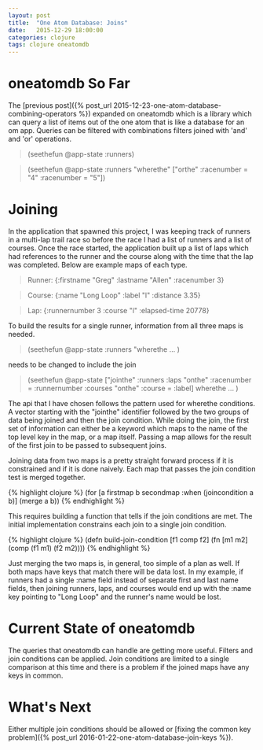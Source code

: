 ```yaml
---
layout: post
title:  "One Atom Database: Joins"
date:   2015-12-29 18:00:00
categories: clojure 
tags: clojure oneatomdb
---
```

oneatomdb So Far
================
The [previous post]({% post_url 2015-12-23-one-atom-database-combining-operators %})
expanded on oneatomdb which is a library which can query a list of items 
out of the one atom that is like a database for an om app.  Queries can 
be filtered with combinations filters joined with 'and' and 'or' operations.

>(seethefun @app-state :runners)

>(seethefun @app-state :runners "wherethe" ["orthe" :racenumber = "4" :racenumber = "5"])

Joining
=======
In the application that spawned this project, I was keeping track of runners
in a multi-lap trail race so before the race I had a list of runners and a 
list of courses.  Once the race started, the application built up a list of 
laps which had references to the runner and the course along with the 
time that the lap was completed. Below are example maps of each type.

>Runner: {:firstname "Greg" :lastname "Allen" :racenumber 3}

>Course: {:name "Long Loop" :label "l" :distance 3.35}

>Lap: {:runnernumber 3 :course "l" :elapsed-time 20778}

To build the results for a single runner, information from all three maps is 
needed.

>(seethefun @app-state :runners "wherethe ... )

needs to be changed to include the join 

>(seethefun @app-state ["jointhe" :runners :laps "onthe" :racenumber = :runnernumber :courses "onthe" :course = :label] wherethe ... )

The api that I have chosen follows the pattern used for wherethe conditions. A
vector starting with the "jointhe" identifier followed by the two groups of
data being joined and then the join condition.  While doing the join, the first
set of information can either be a keyword which maps to the name of the 
top level key in the map, or a map itself.  Passing a map allows for the 
result of the first join to be passed to subsequent joins.

Joining data from two maps is a pretty straight forward process if it is 
constrained and if it is done naively.  Each map that passes the join 
condition test is merged together.  

{% highlight clojure %}
(for [a firstmap
        b secondmap
        :when (joincondition a b)]
        (merge a b))
{% endhighlight %}

This requires building a function that tells if the join conditions 
are met.  The initial implementation constrains each join to a single join 
condition.

{% highlight clojure %}
(defn build-join-condition [f1 comp f2]
  (fn [m1 m2] (comp (f1 m1) (f2 m2))))
{% endhighlight %}

Just merging the two maps is, in general, too simple of a plan as well.  If
both maps have keys that match there will be data lost.  In my example, if 
runners had a single :name field instead of separate first and last name
fields, then joining runners, laps, and courses would end up with the
:name key pointing to "Long Loop" and the runner's name would be lost.

Current State of oneatomdb
==========================

The queries that oneatomdb can handle are getting more useful.  Filters and
join conditions can be applied.  Join conditions are limited to a single
comparison at this time and there is a problem if the joined maps have
any keys in common.

What's Next
===========
Either multiple join conditions should be allowed or [fixing the common key
problem]({% post_url 2016-01-22-one-atom-database-join-keys %}).
